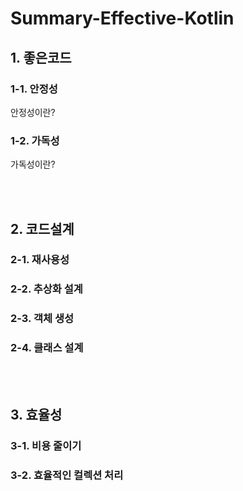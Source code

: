 # Summary-Effective-Kotlin

## 1. 좋은코드
### 1-1. 안정성
안정성이란?
### 1-2. 가독성
가독성이란?

<br></br>
## 2. 코드설계
### 2-1. 재사용성
### 2-2. 추상화 설계
### 2-3. 객체 생성
### 2-4. 클래스 설계

<br></br>
## 3. 효율성
### 3-1. 비용 줄이기
### 3-2. 효율적인 컬렉션 처리